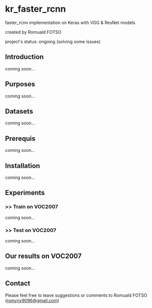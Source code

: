 # kr_faster_rcnn
faster_rcnn implementation on Keras with VGG &amp; ResNet models

created by Romuald FOTSO

project's status: ongoing (solving some issues)

## Introduction

coming soon...

## Purposes

coming soon...

## Datasets

coming soon...

## Prerequis

coming soon...

## Installation

coming soon...

## Experiments

### >> Train on VOC2007

coming soon...

### >> Test on VOC2007

coming soon...

## Our results on VOC2007

coming soon...

## Contact

Please feel free to leave suggestions or comments to Romuald FOTSO (romyny9096@gmail.com)
